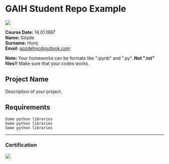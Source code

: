 # GAIH Student Repo Example
![](img/logo.png)

**Course Date:** 14.01.1997  
**Name:** Gözde  
**Surname:** Hunç  
**Email:** gozdehnc@outlook.com  

**Note:** Your homeworks can be formats like ".ipynb" and ".py". **Not ".txt" files!!** Make sure that your codes works.  

## Project Name
Description of your project.

## Requirements
```
Some python libraries
Some python libraries
Some python libraries
```
---

### Certification
![](img/certificate_ex.png)

